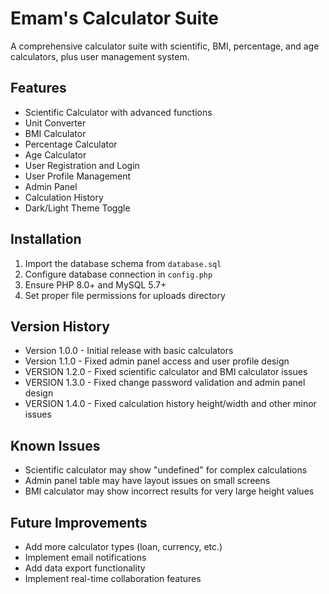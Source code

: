 # Emam's Calculator Suite

A comprehensive calculator suite with scientific, BMI, percentage, and age calculators, plus user management system.

## Features
- Scientific Calculator with advanced functions
- Unit Converter
- BMI Calculator
- Percentage Calculator
- Age Calculator
- User Registration and Login
- User Profile Management
- Admin Panel
- Calculation History
- Dark/Light Theme Toggle

## Installation
1. Import the database schema from `database.sql`
2. Configure database connection in `config.php`
3. Ensure PHP 8.0+ and MySQL 5.7+
4. Set proper file permissions for uploads directory

## Version History
- Version 1.0.0 - Initial release with basic calculators
- Version 1.1.0 - Fixed admin panel access and user profile design
- VERSION 1.2.0 - Fixed scientific calculator and BMI calculator issues
- VERSION 1.3.0 - Fixed change password validation and admin panel design
- VERSION 1.4.0 - Fixed calculation history height/width and other minor issues

## Known Issues
- Scientific calculator may show "undefined" for complex calculations
- Admin panel table may have layout issues on small screens
- BMI calculator may show incorrect results for very large height values

## Future Improvements
- Add more calculator types (loan, currency, etc.)
- Implement email notifications
- Add data export functionality
- Implement real-time collaboration features
